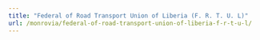 ```yaml
---
title: "Federal of Road Transport Union of Liberia (F. R. T. U. L)"
url: /monrovia/federal-of-road-transport-union-of-liberia-f-r-t-u-l/
---
```

